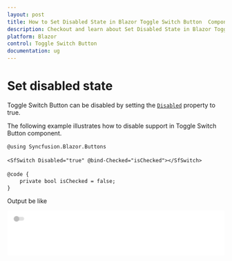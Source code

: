 ```yaml
---
layout: post
title: How to Set Disabled State in Blazor Toggle Switch Button  Component | Syncfusion
description: Checkout and learn about Set Disabled State in Blazor Toggle Switch Button  component of Syncfusion, and more details.
platform: Blazor
control: Toggle Switch Button 
documentation: ug
---
```


# Set disabled state

Toggle Switch Button can be disabled by setting the [`Disabled`](https://help.syncfusion.com/cr/blazor/Syncfusion.Blazor.Buttons.SfSwitch-1.html) property to true.

The following example illustrates how to disable support in Toggle Switch Button component.

```cshtml
@using Syncfusion.Blazor.Buttons

<SfSwitch Disabled="true" @bind-Checked="isChecked"></SfSwitch>

@code {
    private bool isChecked = false;
}

```

Output be like

![Switch Sample](./../images/switch-disabled.png)